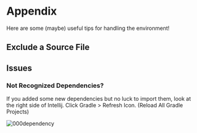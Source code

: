 # Appendix
Here are some (maybe) useful tips for handling the environment!

## Exclude a Source File

## Issues
### Not Recognized Dependencies?
If you added some new dependencies but no luck to import them, look at the right side of Intellij. Click Gradle > Refresh Icon. (Reload All Gradle Projects)

![000dependency](https://user-images.githubusercontent.com/48712088/159534365-3d41bb4b-9b97-4f3e-a671-77398507e60f.png)

